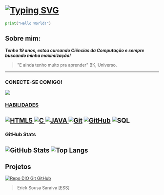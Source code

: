 # [![Typing SVG](https://readme-typing-svg.herokuapp.com/?color=ba55d3&size=35&center=true&vCenter=true&width=1000&lines=Erick+Sousa+Saraiva)](https://git.io/typing-svg)
```python 
print("Hello World!")
```
<h2> Sobre mim: </h2>

***Tenho 19 anos, estou cursando Ciências da Computação e sempre buscando minha maximização!***
>"E ainda tenho muito pra aprender" BK, Universo.

-------------------------------------------------------------------------------------------------------------------
### CONECTE-SE COMIGO!
<a href = "mailto:ericksousasaraiva@gmail.com"><img src="https://img.shields.io/badge/Gmail-D14836?style=for-the-badge&logo=gmail&logoColor=white" target="_blank">
### HABILIDADES
![HTML5](https://img.shields.io/badge/Python-000?style=for-the-badge&logo=python&logoColor=30A3DC)
![C](https://img.shields.io/badge/C-000?style=for-the-badge&logo=c&logoColor=30A3DC)
![JAVA](https://img.shields.io/badge/Java-000?style=for-the-badge&logo=openjdk&logoColor=30A3DC)
[![Git](https://img.shields.io/badge/Git-000?style=for-the-badge&logo=git&logoColor=E94D5F)](https://git-scm.com/doc) 
[![GitHub](https://img.shields.io/badge/GitHub-000?style=for-the-badge&logo=github&logoColor=30A3DC)](https://docs.github.com/)
![SQL](https://img.shields.io/badge/MySQL-000?style=for-the-badge&logo=mysql&logoColor=30A3DC)
-------------------------------------------------------------------------------------------------------------------
### GitHub Stats
![GitHub Stats](https://github-readme-stats.vercel.app/api?username=SouErick&theme=transparent&bg_color=000&border_color=30A3DC&show_icons=true&icon_color=30A3DC&title_color=E94D5F&text_color=FFF)
![Top Langs](https://github-readme-stats-git-masterrstaa-rickstaa.vercel.app/api/top-langs/?username=SouErick&layout=compact&bg_color=000&border_color=30A3DC&title_color=E94D5F&text_color=FFF)
------------------------------------------------------------------------------------------------------------------
## Projetos
[![Repo DIO Git GitHub](https://github-readme-stats.vercel.app/api/pin/?username=elidianaandrade&repo=dio-lab-open-source&bg_color=000&border_color=30A3DC&show_icons=true&icon_color=30A3DC&title_color=E94D5F&text_color=FFF)](https://github.com/elidianaandrade/dio-lab-open-source)

> Erick Sousa Saraiva [ESS]


